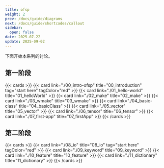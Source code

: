 ```yaml
---
title: ofsp
weight: 2
prev: /docs/guide/diagrams
next: /docs/guide/shortcodes/callout
sidebar:
  open: false
date: 2025-07-22
update: 2025-09-02
---
```


下面开始本系列的讨论。

## 第一阶段

{{< cards >}}
  {{< card link="./00_intro-ofsp" title="00_introduction" tag="start here" tagColor="red" >}}
  {{< card link="./01_hello-world" title="01_helloWorld" >}}
  {{< card link="./02_make" title="02_make" >}}
  {{< card link="./03_wmake" title="03_wmake" >}}
  {{< card link="./04_basic-class" title="04_basicClass" >}}
  {{< card link="./05_vector" title="05_vector" >}}
  {{< card link="./06_tensor" title="06_tensor" >}}
  {{< card link="./07_first-app" title="07_firstApp" >}}
{{< /cards >}}

## 第二阶段

{{< cards >}}
  {{< card link="./08_io" title="08_io" tag="start here" tagColor="red" >}}
  {{< card link="./09_keyword" title="09_keyword" >}}
  {{< card link="./10_feature" title="10_feature" >}}
  {{< card link="./11_dictionary" title="11_dictionary" >}}
{{< /cards >}}
